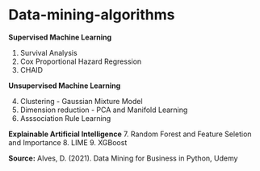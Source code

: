 # Data-mining-algorithms

**Supervised Machine Learning**

1. Survival Analysis
2. Cox Proportional Hazard Regression
3. CHAID

**Unsupervised Machine Learning**

4. Clustering - Gaussian Mixture Model
5. Dimension reduction - PCA and Manifold Learning
6. Asssociation Rule Learning

**Explainable Artificial Intelligence**
7. Random Forest and Feature Seletion and Importance
8. LIME
9. XGBoost

**Source:** Alves, D. (2021). Data Mining for Business in Python, Udemy


